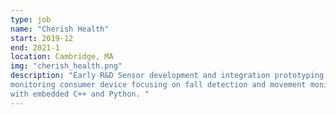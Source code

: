 ```yaml
---
type: job
name: "Cherish Health"
start: 2019-12
end: 2021-1
location: Cambridge, MA
img: "cherish_health.png"
description: "Early R&D Sensor development and integration prototyping for an in home health 
monitoring consumer device focusing on fall detection and movement monitoring working primarily 
with embedded C++ and Python. "
---
```

